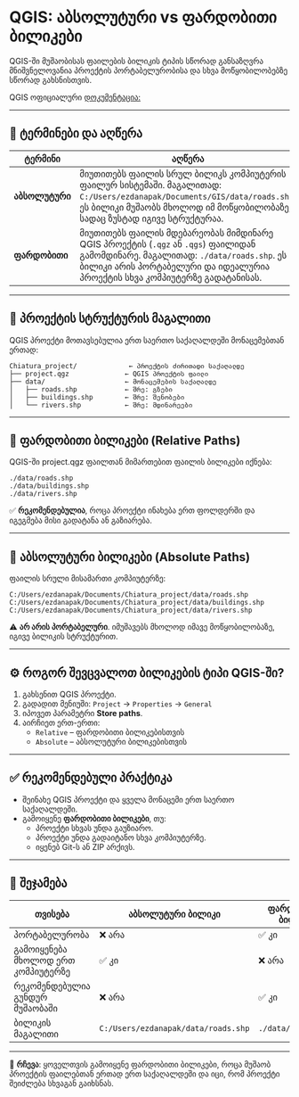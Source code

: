 
# QGIS: აბსოლუტური vs ფარდობითი ბილიკები

QGIS-ში მუშაობისას ფაილების ბილიკის ტიპის სწორად განსაზღვრა მნიშვნელოვანია პროექტის პორტაბელურობისა და სხვა მოწყობილობებზე სწორად გახსნისთვის.

QGIS ოფიციალური [დოკუმენტაცია:](https://docs.qgis.org/3.40/en/docs/user_manual/introduction/project_files.html#handling-broken-file-paths)

---

## 🧾 ტერმინები და აღწერა

| ტერმინი       | აღწერა |
|---------------|--------|
| **აბსოლუტური** | მიუთითებს ფაილის სრულ ბილიკს კომპიუტერის ფაილურ სისტემაში. მაგალითად: `C:/Users/ezdanapak/Documents/GIS/data/roads.shp`. ეს ბილიკი მუშაობს მხოლოდ იმ მოწყობილობაზე, სადაც ზუსტად იგივე სტრუქტურაა. |
| **ფარდობითი** | მიუთითებს ფაილის მდებარეობას მიმდინარე QGIS პროექტის (`.qgz` ან `.qgs`) ფაილიდან გამომდინარე. მაგალითად: `./data/roads.shp`. ეს ბილიკი არის პორტაბელური და იდეალურია პროექტის სხვა კომპიუტერზე გადატანისას. |

---

## 📁 პროექტის სტრუქტურის მაგალითი

QGIS პროექტი მოთავსებულია ერთ საერთო საქაღალდეში მონაცემებთან ერთად:

```
Chiatura_project/             ← პროექტის ძირითადი საქაღალდე
├── project.qgz              ← QGIS პროექტის ფაილი
├── data/                    ← მონაცემების საქაღალდე
│   ├── roads.shp            ← შრე: გზები
│   ├── buildings.shp        ← შრე: შენობები
│   └── rivers.shp           ← შრე: მდინარეები
```

---

## 📌 ფარდობითი ბილიკები (Relative Paths)

QGIS-ში project.qgz ფაილთან მიმართებით ფაილის ბილიკები იქნება:

```
./data/roads.shp
./data/buildings.shp
./data/rivers.shp
```

✅ **რეკომენდებულია**, როცა პროექტი ინახება ერთ ფოლდერში და იგეგმება მისი გადატანა ან გაზიარება.

---

## 📌 აბსოლუტური ბილიკები (Absolute Paths)

ფაილის სრული მისამართი კომპიუტერზე:

```
C:/Users/ezdanapak/Documents/Chiatura_project/data/roads.shp
C:/Users/ezdanapak/Documents/Chiatura_project/data/buildings.shp
C:/Users/ezdanapak/Documents/Chiatura_project/data/rivers.shp
```

⚠️ **არ არის პორტაბელური**. იმუშავებს მხოლოდ იმავე მოწყობილობაზე, იგივე ბილიკის სტრუქტურით.

---

## ⚙️ როგორ შევცვალოთ ბილიკების ტიპი QGIS-ში?

1. გახსენით QGIS პროექტი.
2. გადადით მენიუში: `Project` → `Properties` → `General`
3. იპოვეთ პარამეტრი **Store paths**.
4. აირჩიეთ ერთ-ერთი:
   - `Relative` – ფარდობითი ბილიკებისთვის
   - `Absolute` – აბსოლუტური ბილიკებისთვის

---

## ✅ რეკომენდებული პრაქტიკა

- შეინახე QGIS პროექტი და ყველა მონაცემი ერთ საერთო საქაღალდეში.
- გამოიყენე **ფარდობითი ბილიკები**, თუ:
  - პროექტი სხვას უნდა გაუზიარო.
  - პროექტი უნდა გადაიტანო სხვა კომპიუტერზე.
  - იყენებ Git-ს ან ZIP არქივს.

---

## 📝 შეჯამება

| თვისება             | აბსოლუტური ბილიკი                         | ფარდობითი ბილიკი                      |
|----------------------|--------------------------------------------|----------------------------------------|
| პორტაბელურობა         | ❌ არა                                      | ✅ კი                                   |
| გამოიყენება მხოლოდ ერთ კომპიუტერზე | ✅ კი                                   | ❌ არა                                  |
| რეკომენდებულია გუნდურ მუშაობაში | ❌ არა                                  | ✅ კი                                   |
| ბილიკის მაგალითი     | `C:/Users/ezdanapak/data/roads.shp`             | `./data/roads.shp`                     |

---

📌 **რჩევა**: ყოველთვის გამოიყენე ფარდობითი ბილიკები, როცა მუშაობ პროექტის ფაილებთან ერთად ერთ საქაღალდეში და იცი, რომ პროექტი შეიძლება სხვაგან გაიხსნას.
